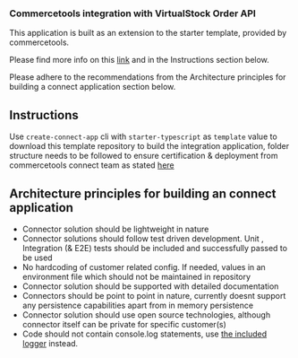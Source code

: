 ### Commercetools integration with VirtualStock Order API

This application is built as an extension to the starter template, provided by commercetools.

Please find more info on this [link](https://marketplace.commercetools.com/) and in the Instructions section below.

Please adhere to the recommendations from the Architecture principles for building a connect application section below.

## Instructions

Use `create-connect-app` cli with `starter-typescript` as `template` value to download this template repository to build the integration application, folder structure needs to be followed to ensure certification & deployment from commercetools connect team as stated [here](https://github.com/commercetools/connect-application-kit#readme)

## Architecture principles for building an connect application

- Connector solution should be lightweight in nature
- Connector solutions should follow test driven development. Unit , Integration (& E2E) tests should be included and successfully passed to be used
- No hardcoding of customer related config. If needed, values in an environment file which should not be maintained in repository
- Connector solution should be supported with detailed documentation
- Connectors should be point to point in nature, currently doesnt support any persistence capabilities apart from in memory persistence
- Connector solution should use open source technologies, although connector itself can be private for specific customer(s)
- Code should not contain console.log statements, use [the included logger](https://github.com/commercetools/merchant-center-application-kit/tree/main/packages-backend/loggers#readme) instead.
